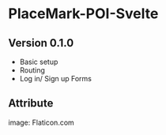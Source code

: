 # PlaceMark-POI-Svelte

## Version 0.1.0
- Basic setup
- Routing
- Log in/ Sign up Forms

## Attribute
image: Flaticon.com